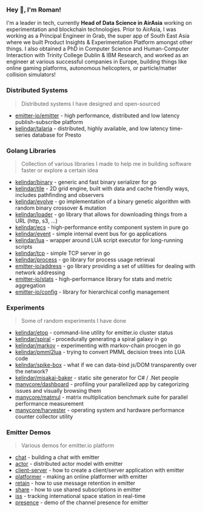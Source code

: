 ### Hey 👋, I'm Roman!

I'm a leader in tech, currently **Head of Data Science in AirAsia** working on experimentation and blockchain technologies. Prior to AirAsia, I was working as a Principal Engineer in Grab, the super app of South East Asia where we built Product Insights & Experimentation Platform amongst other things. I also obtained a PhD in Computer Science and Human-Computer Interaction with Trinity College Dublin & IBM Research, and worked as an engineer at various successful companies in Europe, building things like online gaming platforms, autonomous helicopters, or particle/matter collision simulators!

### Distributed Systems
> Distributed systems I have designed and open-sourced

* [emitter-io/emitter](https://github.com/emitter-io/emitter) - high performance, distributed and low latency publish-subscribe platform
* [kelindar/talaria](https://github.com/kelindar/talaria) - distributed, highly available, and low latency time-series database for Presto


### Golang Libraries
> Collection of various libraries I made to help me in building software faster or explore a certain idea

* [kelindar/binary](https://github.com/kelindar/binary) - generic and fast binary serializer for go
* [kelindar/tile](https://github.com/kelindar/tile) - 2D grid engine, built with data and cache friendly ways, includes pathfinding and observers
* [kelindar/evolve](https://github.com/kelindar/evolve) - go implementation of a binary genetic algorithm with random binary crossover & mutation
* [kelindar/loader](https://github.com/kelindar/loader) - go library that allows for downloading things from a URL (http, s3, ...)
* [kelindar/ecs](https://github.com/kelindar/ecs) - high-performance entity component system in pure go
* [kelindar/event](https://github.com/kelindar/event) - simple internal event bus for go applications
* [kelindar/lua](https://github.com/kelindar/lua) - wrapper around LUA script executor for long-running scripts
* [kelindar/tcp](github.com/kelindar/tcp) - simple TCP server in go
* [kelindar/process](https://github.com/kelindar/process) - go library for process usage retrieval
* [emitter-io/address](https://github.com/emitter-io/address) - go library providing a set of utilities for dealing with network addressing
* [emitter-io/stats](github.com/emitter-io/stats) - high-performance library for stats and metric aggregation
* [emitter-io/config](github.com/emitter-io/config) - library for hierarchical config management

### Experiments
> Some of random experiments I have done

* [kelindar/etop](https://github.com/kelindar/etop) - command-line utility for emitter.io cluster status
* [kelindar/spiral](https://github.com/kelindar/spiral) - procedurally generating a spiral galaxy in go
* [kelindar/markov](https://github.com/kelindar/markov) - experimenting with markov-chain procgen in go
* [kelindar/pmml2lua](https://github.com/kelindar/pmml2lua) - trying to convert PMML decision trees into LUA code
* [kelindar/spike-box](https://github.com/kelindar/spike-box) - what if we can data-bind js/DOM transparently over the network?
* [kelindar/misakai-baker](https://github.com/kelindar/misakai-baker) - static site generator for C# / .Net people
* [manycore/dashboard](https://github.com/manycore/manycore-dashboard) - profiling your parallelized app by categorizing issues and visually browsing them
* [manycore/matmul](https://github.com/manycore/matmul) - matrix multiplication benchmark suite for parallel performance measurement
* [manycore/harvester](https://github.com/manycore/harvester) - operating system and hardware performance counter collector utility

### Emitter Demos
> Various demos for emitter.io platform

* [chat](https://github.com/kelindar/demo-chat) - building a chat with emitter
* [actor](https://github.com/kelindar/emitter-actor) - distributed actor model with emitter
* [client-server](https://github.com/kelindar/emitter-client-server) - how to create a client/server application with emitter
* [platformer](https://github.com/kelindar/emitter-platformer) - making an online platformer with emitter
* [retain](https://github.com/kelindar/emitter-retain) - how to use message retention in emitter
* [share](https://github.com/kelindar/emitter-share) - how to use shared subscriptions in emitter
* [iss](https://github.com/kelindar/iss) - tracking international space station in real-time
* [presence](https://github.com/kelindar/demo-presence) - demo of the channel presence for emitter
